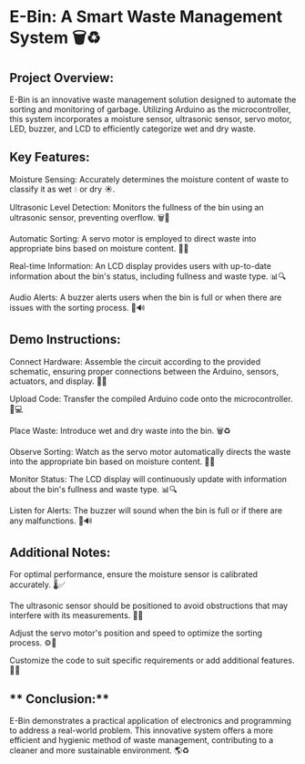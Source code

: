 # **E-Bin: A Smart Waste Management System 🗑️♻️**
## **Project Overview:**

E-Bin is an innovative waste management solution designed to automate the sorting and monitoring of garbage. Utilizing Arduino as the microcontroller, 
this system incorporates a moisture sensor, ultrasonic sensor, servo motor, LED, buzzer, and LCD to efficiently categorize wet and dry waste.

## **Key Features:**

Moisture Sensing: Accurately determines the moisture content of waste to classify it as wet 💧 or dry ☀️.

Ultrasonic Level Detection: Monitors the fullness of the bin using an ultrasonic sensor, preventing overflow. 🗑️🚫

Automatic Sorting: A servo motor is employed to direct waste into appropriate bins based on moisture content. 🤖🔄

Real-time Information: An LCD display provides users with up-to-date information about the bin's status, including fullness and waste type. 📊🔍

Audio Alerts: A buzzer alerts users when the bin is full or when there are issues with the sorting process. 🚨🔊

## **Demo Instructions:**

Connect Hardware: Assemble the circuit according to the provided schematic, ensuring proper connections between the Arduino, sensors, actuators, and display. 🔌🔗

Upload Code: Transfer the compiled Arduino code onto the microcontroller. 🚀💻

Place Waste: Introduce wet and dry waste into the bin. 🗑️♻️

Observe Sorting: Watch as the servo motor automatically directs the waste into the appropriate bin based on moisture content. 🤖🔄

Monitor Status: The LCD display will continuously update with information about the bin's fullness and waste type. 📊🔍

Listen for Alerts: The buzzer will sound when the bin is full or if there are any malfunctions. 🚨🔊

## **Additional Notes:**

For optimal performance, ensure the moisture sensor is calibrated accurately. 🌡️✅

The ultrasonic sensor should be positioned to avoid obstructions that may interfere with its measurements. 📡🚫

Adjust the servo motor's position and speed to optimize the sorting process. ⚙️🔧

Customize the code to suit specific requirements or add additional features. 🎨💡

## ** Conclusion:**

E-Bin demonstrates a practical application of electronics and programming to address a real-world problem. This innovative system offers a more efficient and hygienic method of waste management, contributing to a cleaner and more sustainable environment. 🌎♻️
